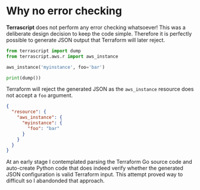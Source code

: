 # Why no error checking

**Terrascript** does not perform any error checking whatsoever! This was a deliberate design decision to keep 
the code simple. Therefore it is perfectly possible to generate JSON output that Terraform will later reject.

```python
from terrascript import dump
from terrascript.aws.r import aws_instance

aws_instance('myinstance', foo='bar')

print(dump())

```

Terraform will reject the generated JSON as the `aws_instance` resource does not accept a `foo` argument.

```json
{
  "resource": {
    "aws_instance": {
      "myinstance": {
        "foo": "bar"
      }
    }
  }
}
```

At an early stage I contemplated parsing the Terraform Go source code and auto-create Python
code that does indeed verify whether the generated JSON configuration is valid Terraform input. This attempt
proved way to difficult so I abandonded that approach.